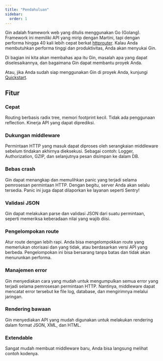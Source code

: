 ```yaml
---
title: "Pendahuluan"
sidebar:
  order: 1
---
```


Gin adalah framework web yang ditulis menggunakan Go (Golang). Framework ini memiliki API yang mirip dengan Martini, tapi dengan performa hingga 40 kali lebih cepat berkat [httprouter](https://github.com/julienschmidt/httprouter). Kalau Anda membutuhkan performa tinggi dan produktivitas, Anda akan menyukai Gin.

Di bagian ini kita akan membahas apa itu Gin, masalah apa yang dapat diselesaikannya, dan bagaimana Gin dapat membantu proyek Anda.

Atau, jika Anda sudah siap menggunakan Gin di proyek Anda, kunjungi [Quickstart](../quickstart/).

## Fitur

### Cepat

Routing berbasis radix tree, memori footprint kecil. Tidak ada penggunaan reflection. Kinerja API yang dapat diprediksi.

### Dukungan middleware

Permintaan HTTP yang masuk dapat diproses oleh serangkaian middleware sebelum tindakan akhirnya dieksekusi. Sebagai contoh: Logger, Authorization, GZIP, dan selanjutnya pesan disimpan ke dalam DB.

### Bebas crash

Gin dapat menangkap dan memulihkan panic yang terjadi selama pemrosesan permintaan HTTP. Dengan begitu, server Anda akan selalu tersedia. Panic ini juga dapat dilaporkan ke layanan seperti Sentry!

### Validasi JSON

Gin dapat melakukan parse dan validasi JSON dari suatu permintaan, seperti memeriksa keberadaan nilai yang wajib diisi.

### Pengelompokan route

Atur route dengan lebih rapi. Anda bisa mengelompokkan route yang memerlukan otorisasi dan yang tidak, atau berdasarkan versi API yang berbeda. Pengelompokan ini bisa bersarang tanpa batas dan tidak akan menurunkan performa.

### Manajemen error

Gin menyediakan cara yang mudah untuk mengumpulkan semua error yang terjadi selama pemrosesan permintaan HTTP. Nantinya, middleware dapat mencatat error tersebut ke file log, database, dan mengirimnya melalui jaringan.

### Rendering bawaan

Gin menyediakan API yang mudah digunakan untuk melakukan rendering dalam format JSON, XML, dan HTML.

### Extendable

Sangat mudah membuat middleware baru, Anda bisa langsung melihat contoh kodenya.
